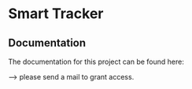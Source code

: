 # Smart Tracker

## Documentation
The documentation for this project can be found here:

--> please send a mail to grant access.

